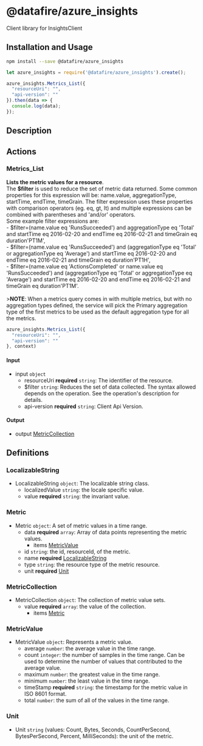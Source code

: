 # @datafire/azure_insights

Client library for InsightsClient

## Installation and Usage
```bash
npm install --save @datafire/azure_insights
```
```js
let azure_insights = require('@datafire/azure_insights').create();

azure_insights.Metrics_List({
  "resourceUri": "",
  "api-version": ""
}).then(data => {
  console.log(data);
});
```

## Description



## Actions

### Metrics_List
**Lists the metric values for a resource**.<br>The **$filter** is used to reduce the set of metric data returned. Some common properties for this expression will be: name.value, aggregationType, startTime, endTime, timeGrain. The filter expression uses these properties with comparison operators (eg. eq, gt, lt) and multiple expressions can be combined with parentheses and 'and/or' operators.<br>Some example filter expressions are:<br>- $filter=(name.value eq 'RunsSucceeded') and aggregationType eq 'Total' and startTime eq 2016-02-20 and endTime eq 2016-02-21 and timeGrain eq duration'PT1M',<br>- $filter=(name.value eq 'RunsSucceeded') and (aggregationType eq 'Total' or aggregationType eq 'Average') and startTime eq 2016-02-20 and endTime eq 2016-02-21 and timeGrain eq duration'PT1H',<br>- $filter=(name.value eq 'ActionsCompleted' or name.value eq 'RunsSucceeded') and (aggregationType eq 'Total' or aggregationType eq 'Average') and startTime eq 2016-02-20 and endTime eq 2016-02-21 and timeGrain eq duration'PT1M'.<br><br> >**NOTE**: When a metrics query comes in with multiple metrics, but with no aggregation types defined, the service will pick the Primary aggregation type of the first metrics to be used as the default aggregation type for all the metrics.


```js
azure_insights.Metrics_List({
  "resourceUri": "",
  "api-version": ""
}, context)
```

#### Input
* input `object`
  * resourceUri **required** `string`: The identifier of the resource.
  * $filter `string`: Reduces the set of data collected. The syntax allowed depends on the operation. See the operation's description for details.
  * api-version **required** `string`: Client Api Version.

#### Output
* output [MetricCollection](#metriccollection)



## Definitions

### LocalizableString
* LocalizableString `object`: The localizable string class.
  * localizedValue `string`: the locale specific value.
  * value **required** `string`: the invariant value.

### Metric
* Metric `object`: A set of metric values in a time range.
  * data **required** `array`: Array of data points representing the metric values.
    * items [MetricValue](#metricvalue)
  * id `string`: the id, resourceId, of the metric.
  * name **required** [LocalizableString](#localizablestring)
  * type `string`: the resource type of the metric resource.
  * unit **required** [Unit](#unit)

### MetricCollection
* MetricCollection `object`: The collection of metric value sets.
  * value **required** `array`: the value of the collection.
    * items [Metric](#metric)

### MetricValue
* MetricValue `object`: Represents a metric value.
  * average `number`: the average value in the time range.
  * count `integer`: the number of samples in the time range. Can be used to determine the number of values that contributed to the average value.
  * maximum `number`: the greatest value in the time range.
  * minimum `number`: the least value in the time range.
  * timeStamp **required** `string`: the timestamp for the metric value in ISO 8601 format.
  * total `number`: the sum of all of the values in the time range.

### Unit
* Unit `string` (values: Count, Bytes, Seconds, CountPerSecond, BytesPerSecond, Percent, MilliSeconds): the unit of the metric.


